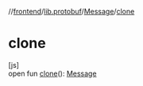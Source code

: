 //[frontend](../../../index.md)/[lib.protobuf](../index.md)/[Message](index.md)/[clone](clone.md)

# clone

[js]\
open fun [clone](clone.md)(): [Message](index.md)
